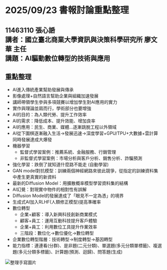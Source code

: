 2025/09/23 書報討論重點整理
===
11463110 張心䛡  
講者：國立臺北商業大學資訊與決策科學研究所 廖文華 主任  
講題：AI驅動數位轉型的技術與應用
---

## 重點整理

* AI進入傳統產業幫助發展與傳承
* 影像處理+自然語言幫助企業與組織加速發展
* 講師帶領學生參與多項競賽以增加學生對AI應用的實力
* 實作與理論並肩而行，學術部分也要增強
* AI的目的：為人類代勞、提升工作效率
* AI的需求：降低成本、提升效能、增加良率
* AI的應用：民生、商業、媒體…逐漸跳脫工程以外領域
* AI從下圍棋逐漸融入生活→發展迅速→深度學習+GPU/TPU+大數據+雲計算同時發展達成大爆發
* 機器學習
    * 監督式學習案例：推薦系統、金融服務、行銷管理
    * 非監督式學習案例：市場分析與客戶分析、銷售分析、詐騙預測
* 強化學習：跌倒了就知道什麼路不能走 (自動學習)
* GAN model對抗模型：訓練兩個神經網路來彼此競爭，從指定的訓練資料集中產生更真實的新資料
* 最新的Diffusion Model：用擴散概率模型學習資料集的結構
* AI幻覺：對現實中物件的相對性有誤解
* Diffusion Model的發展達成了「眼見不一定為憑」的境界
* 生成式AI加入RLHF(人類修正模型)提高準確率
* 數位轉型
    * 企業+顧客：導入新興科技創新商業模式
    * 顧客+員工：運用互動科技提升客戶體驗
    * 企業+員工：利用數位工具提升作業效率
    * 三階段：數位化→數位優化→數位轉型
* 企業數位轉型階層：技術轉型→制度轉型→基因轉型
* 能力指標：連連看(分群)、是非題(二元分類)、單選題(多元分類單標籤)、複選題(多元分類多標籤)、計算題(預測、迴歸)、問答題(生成)

![整理手寫圖片](S__94412807.jpg)

